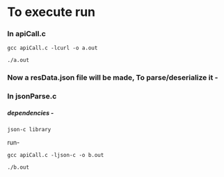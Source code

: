 # To execute run

### In apiCall.c
```
gcc apiCall.c -lcurl -o a.out
```

```
./a.out
```
### Now a resData.json file will be made, To parse/deserialize it -

### In jsonParse.c

##### dependencies -
```
json-c library
```

run-
```
gcc apiCall.c -ljson-c -o b.out
```

```
./b.out
```
